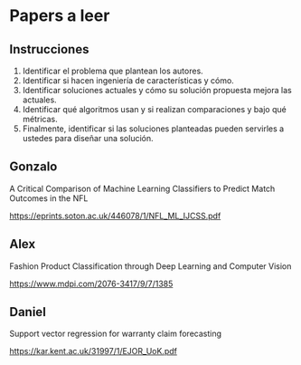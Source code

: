 # Papers a leer

## Instrucciones

1. Identificar el problema que plantean los autores.
2. Identificar si hacen ingeniería de características y cómo.
3. Identificar soluciones actuales y cómo su solución propuesta mejora las actuales.
4. Identificar qué algoritmos usan y si realizan comparaciones y bajo qué métricas.
5. Finalmente, identificar si las soluciones planteadas pueden servirles a ustedes
   para diseñar una solución.

## Gonzalo

A Critical Comparison of Machine Learning Classifiers to
Predict Match Outcomes in the NFL

https://eprints.soton.ac.uk/446078/1/NFL_ML_IJCSS.pdf

## Alex

Fashion Product Classification through Deep
Learning and Computer Vision

https://www.mdpi.com/2076-3417/9/7/1385

## Daniel

Support vector regression for warranty claim
forecasting

https://kar.kent.ac.uk/31997/1/EJOR_UoK.pdf
